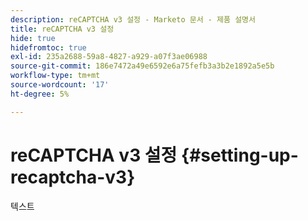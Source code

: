 ```yaml
---
description: reCAPTCHA v3 설정 - Marketo 문서 - 제품 설명서
title: reCAPTCHA v3 설정
hide: true
hidefromtoc: true
exl-id: 235a2688-59a8-4827-a929-a07f3ae06988
source-git-commit: 186e7472a49e6592e6a75fefb3a3b2e1892a5e5b
workflow-type: tm+mt
source-wordcount: '17'
ht-degree: 5%

---
```


# reCAPTCHA v3 설정 {#setting-up-recaptcha-v3}

텍스트
